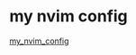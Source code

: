 
# my nvim config

[my_nvim_config](https://codeup.teambition.com/5fc4b8e3a3dbf859c88e39bf/study/nvim_config)
